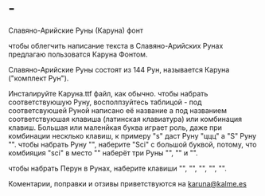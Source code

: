 # -
Славяно-Арийские Руны (Каруна) фонт

чтобы облегчить написание текста в Славяно-Арийских Рунах предлагаю пользоватся Каруна Фонтом.

Славяно-Арийские Руны состоят из 144 Рун, называется Каруна ("комплект Рун").

Инсталируйте Каруна.ttf файл, как обычно.
чтобы набрать соответствуюшую Руну, восполпзуйтесь таблицой - под соответсвуюшей Руной написано её название а под названием
соответствуюшая клавиша (латинская клавиатура) или комбинация клавиш. Большая или маленйкая буква играет роль, даже при комбинации
несклько клавиш, к примеру "s" даст Руну "ццц" а "S" Руну "". чтобы набрать Руну "", наберите "Sci" с большой буквой, потому, что
комбияция "sci" в место "" наберёт три Руны "", "" и "".

чтобы набрать Перун в Рунах, наберите клавиши "", "", "", "", "".

Коментарии, поправки и отзивы приветствуются на karuna@kalme.es
